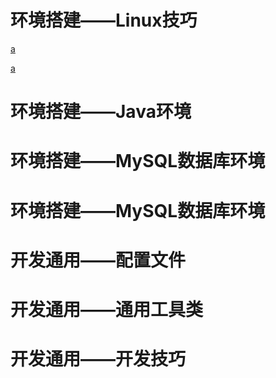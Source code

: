 # 环境搭建——Linux技巧

[a](Linux下组件自启动相关步骤.md ':include')

[a](CentOs7最小安装没有ifconfig.md ':include')

# 环境搭建——Java环境

# 环境搭建——MySQL数据库环境

# 环境搭建——MySQL数据库环境







# 开发通用——配置文件

# 开发通用——通用工具类

# 开发通用——开发技巧



